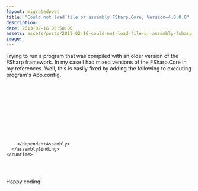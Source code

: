 ```yaml
---
layout: migratedpost
title: "Could not load file or assembly FSharp.Core, Version=4.0.0.0"
description:
date: 2013-02-16 05:58:00
assets: assets/posts/2013-02-16-could-not-load-file-or-assembly-fsharp.core-version-4.0.0.0
image: 
---
```


<p>Trying to run a program that was compiled with an older version of the FSharp framework. In my case I had mixed versions of the FSharp.Core in my references. Well, this is easily fixed by adding the following to executing program's App.config.</p>
<pre class="brush:xml"><configuration>
	<runtime>
      <assemblyBinding xmlns="urn:schemas-microsoft-com:asm.v1">
        <dependentAssembly>
          <assemblyIdentity name="FSharp.Core" publicKeyToken="b03f5f7f11d50a3a" culture="neutral"/>
          <bindingRedirect oldVersion="4.0.0.0" newVersion="4.3.0.0"/>
          <bindingRedirect oldVersion="2.3.5.0" newVersion="4.3.0.0"/>
          <bindingRedirect oldVersion="2.0.0.0" newVersion="4.3.0.0"/>
          
        </dependentAssembly>
      </assemblyBinding>
    </runtime>	
</configuration></pre>
<p>Happy coding!</p>
